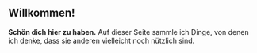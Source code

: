## Willkommen!

**Schön dich hier zu haben.** Auf dieser Seite sammle ich Dinge, von denen ich denke, dass sie anderen vielleicht noch nützlich sind.
